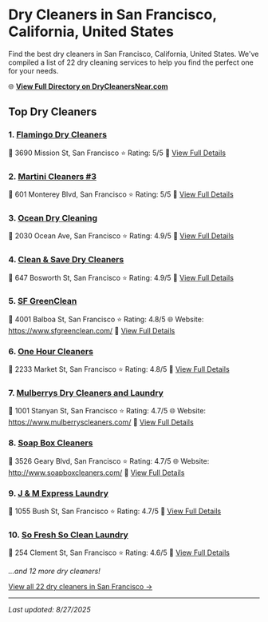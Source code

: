 # Dry Cleaners in San Francisco, California, United States

Find the best dry cleaners in San Francisco, California, United States. We've compiled a list of 22 dry cleaning services to help you find the perfect one for your needs.

🌐 **[View Full Directory on DryCleanersNear.com](https://drycleanersnear.com/city/US/California/San%20Francisco)**

## Top Dry Cleaners

### 1. [Flamingo Dry Cleaners](https://drycleanersnear.com/dryCleaner/689d43b6756b71cad101f319/flamingo-dry-cleaners)
📍 3690 Mission St, San Francisco
⭐ Rating: 5/5
🔗 [View Full Details](https://drycleanersnear.com/dryCleaner/689d43b6756b71cad101f319/flamingo-dry-cleaners)

### 2. [Martini Cleaners #3](https://drycleanersnear.com/dryCleaner/689d43c0756b71cad101f360/martini-cleaners-3)
📍 601 Monterey Blvd, San Francisco
⭐ Rating: 5/5
🔗 [View Full Details](https://drycleanersnear.com/dryCleaner/689d43c0756b71cad101f360/martini-cleaners-3)

### 3. [Ocean Dry Cleaning](https://drycleanersnear.com/dryCleaner/689d433a756b71cad101eed7/ocean-dry-cleaning)
📍 2030 Ocean Ave, San Francisco
⭐ Rating: 4.9/5
🔗 [View Full Details](https://drycleanersnear.com/dryCleaner/689d433a756b71cad101eed7/ocean-dry-cleaning)

### 4. [Clean & Save Dry Cleaners](https://drycleanersnear.com/dryCleaner/689d43d9756b71cad101f41e/clean-save-dry-cleaners)
📍 647 Bosworth St, San Francisco
⭐ Rating: 4.9/5
🔗 [View Full Details](https://drycleanersnear.com/dryCleaner/689d43d9756b71cad101f41e/clean-save-dry-cleaners)

### 5. [SF GreenClean](https://drycleanersnear.com/dryCleaner/689d4346756b71cad101efc6/sf-greenclean)
📍 4001 Balboa St, San Francisco
⭐ Rating: 4.8/5
🌐 Website: https://www.sfgreenclean.com/
🔗 [View Full Details](https://drycleanersnear.com/dryCleaner/689d4346756b71cad101efc6/sf-greenclean)

### 6. [One Hour Cleaners](https://drycleanersnear.com/dryCleaner/689d437c756b71cad101f160/one-hour-cleaners)
📍 2233 Market St, San Francisco
⭐ Rating: 4.8/5
🔗 [View Full Details](https://drycleanersnear.com/dryCleaner/689d437c756b71cad101f160/one-hour-cleaners)

### 7. [Mulberrys Dry Cleaners and Laundry](https://drycleanersnear.com/dryCleaner/689d433d756b71cad101ef3a/mulberrys-dry-cleaners-and-laundry)
📍 1001 Stanyan St, San Francisco
⭐ Rating: 4.7/5
🌐 Website: https://www.mulberryscleaners.com/
🔗 [View Full Details](https://drycleanersnear.com/dryCleaner/689d433d756b71cad101ef3a/mulberrys-dry-cleaners-and-laundry)

### 8. [Soap Box Cleaners](https://drycleanersnear.com/dryCleaner/689d438d756b71cad101f1dc/soap-box-cleaners)
📍 3526 Geary Blvd, San Francisco
⭐ Rating: 4.7/5
🌐 Website: http://www.soapboxcleaners.com/
🔗 [View Full Details](https://drycleanersnear.com/dryCleaner/689d438d756b71cad101f1dc/soap-box-cleaners)

### 9. [J & M Express Laundry](https://drycleanersnear.com/dryCleaner/689d439e756b71cad101f25a/j-m-express-laundry)
📍 1055 Bush St, San Francisco
⭐ Rating: 4.7/5
🔗 [View Full Details](https://drycleanersnear.com/dryCleaner/689d439e756b71cad101f25a/j-m-express-laundry)

### 10. [So Fresh So Clean Laundry](https://drycleanersnear.com/dryCleaner/689d4334756b71cad101ee1d/so-fresh-so-clean-laundry)
📍 254 Clement St, San Francisco
⭐ Rating: 4.6/5
🔗 [View Full Details](https://drycleanersnear.com/dryCleaner/689d4334756b71cad101ee1d/so-fresh-so-clean-laundry)


*...and 12 more dry cleaners!*

[View all 22 dry cleaners in San Francisco →](https://drycleanersnear.com/city/US/California/San%20Francisco)

---

*Last updated: 8/27/2025*
